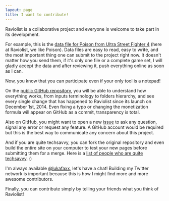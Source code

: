 ```yaml
---
layout: page
title: I want to contribute!
---
```


Raviolist is a collaborative project and everyone is welcome to take part in its development.

For example, this is the [data file for Poison from Ultra Street Fighter 4](https://raw.githubusercontent.com/lukafaxx/raviolist/gh-pages/_data/usf4/poison.yml) (here at Raviolist, we like Poison). Data files are easy to read, easy to write, and the most important thing one can submit to the project right now. It doesn't matter how you send them, if it's only one file or a complete game set, I will gladly accept the data and after reviewing it, push everything online as soon as I can.

Now, you know that you can participate even if your only tool is a notepad!  

On the [public GitHub repository](https://github.com/lukafaxx/raviolist), you will be able to understand how everything works, from inputs terminology to folders hierarchy, and see every single change that has happened to Raviolist since its launch on December 1st, 2014. Even fixing a typo or changing the monetization formula will appear on GitHub as a commit, transparency is total.

Also on GitHub, you might want to open a new [issue](https://github.com/lukafaxx/raviolist/issues) to ask any question, signal any error or request any feature. A GitHub account would be required but this is the best way to communicate any concern about this project.

And if you are quite techsavvy, you can fork the original repository and even build the entire site on your computer to test your new pages before submitting them for a merge. Here is a [list of people who are quite techsavvy](https://github.com/lukafaxx/raviolist/network/members). :)

I'm always available [@lukafaxx](https://twitter.com/lukafaxx), let's have a chat! Building my Twitter network is important because this is how I might find more and more awesome contributors.

Finally, you can contribute simply by telling your friends what you think of Raviolist!
